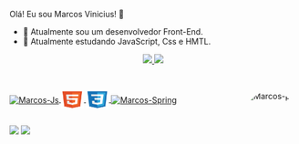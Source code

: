 Olá! Eu sou Marcos Vinicius! 👋



- 🔭 Atualmente sou um desenvolvedor Front-End.
- 🌱 Atualmente estudando JavaScript, Css e HMTL.
 <div>
<div align="center">
  <a href="https://github.com/Mavisi">
  <img height="180em" src="https://github-readme-stats.vercel.app/api?username=Mavisi&show_icons=true&theme=dark&include_all_commits=true&count_private=true"/>
  <img height="180em" src="https://github-readme-stats.vercel.app/api/top-langs/?username=Mavisi&layout=compact&langs_count=7&theme=dark"/>
</div>

 ##
<div style="display: inline_block"><br>
  <img align="center" alt="Marcos-Js" height="30" width="40" src="https://cdn.jsdelivr.net/gh/devicons/devicon/icons/java/java-original.svg">
  <img align="center" alt="Marcos-HTML" height="30" width="40" src="https://raw.githubusercontent.com/devicons/devicon/master/icons/html5/html5-original.svg">
  <img align="center" alt="Marcos-CSS" height="30" width="40" src="https://raw.githubusercontent.com/devicons/devicon/master/icons/css3/css3-original.svg">
  <img align="center" alt="Marcos-Spring" height="30" width="40" src="https://cdn.jsdelivr.net/gh/devicons/devicon/icons/spring/spring-plain.svg">
  <img align="right" alt="Marcos-pic" height="150" style="border-radius:50px;" src="https://tenor.com/view/akashi-anime-wink-gif-7557263.gif">
</div>
  </div>
 
   ##
 
  <div> 
  <a href="https://www.instagram.com/m4visi/" target="_blank"><img src="https://img.shields.io/badge/-Instagram-%23E4405F?style=for-the-badge&logo=instagram&logoColor=white" target="_blank"></a>
  <a href="https://www.linkedin.com/in/m4visi/" target="_blank"><img src="https://img.shields.io/badge/-LinkedIn-%230077B5?style=for-the-badge&logo=linkedin&logoColor=white" target="_blank"></a> 
   
</div>
  
  ##
 
